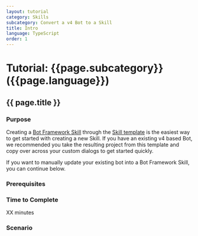 ```yaml
---
layout: tutorial
category: Skills
subcategory: Convert a v4 Bot to a Skill
title: Intro
language: TypeScript
order: 1
---
```


# Tutorial: {{page.subcategory}} ({{page.language}})

## {{ page.title }}

### Purpose

Creating a [Bot Framework Skill]({{site.baseurl}}/overview/skills) through the [Skill template]({{site.baseurl}}/tutorials/csharp/create-skill/1_intro) is the easiest way to get started with creating a new Skill. If you have an existing v4 based Bot, we  recommended you take the resulting project from this template and copy over across your custom dialogs to get started quickly.

If you want to manually update your existing bot into a Bot Framework Skill, you can continue below.

### Prerequisites

### Time to Complete

XX minutes

### Scenario

